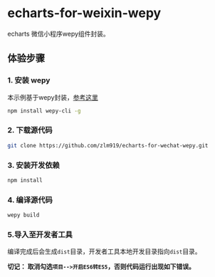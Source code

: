 # echarts-for-weixin-wepy


echarts 微信小程序wepy组件封装。


## 体验步骤
### 1. 安装 wepy
本示例基于wepy封装，[参考这里](https://github.com/Tencent/wepy)
```bash
npm install wepy-cli -g
```

### 2. 下载源代码
```bash
git clone https://github.com/zlm919/echarts-for-wechat-wepy.git
```

### 3. 安装开发依赖
```bash
npm install
```

### 4. 编译源代码
```bash
wepy build
```

### 5.导入至开发者工具

编译完成后会生成`dist`目录，开发者工具本地开发目录指向`dist`目录。

**切记： 取消勾选`项目-->开启ES6转ES5`，否则代码运行出现如下错误。**

